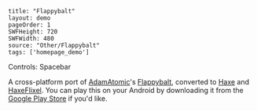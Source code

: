 ```
title: "Flappybalt"
layout: demo
pageOrder: 1
SWFHeight: 720
SWFWidth: 480
source: "Other/Flappybalt"
tags: ['homepage_demo']
```

Controls: Spacebar

A cross-platform port of [AdamAtomic](https://github.com/AdamAtomic)'s [Flappybalt](http://adamatomic.com/flappybalt/), converted to [Haxe](http://www.haxe.org) and [HaxeFlixel](http://www.haxeflixel.com). You can play this on your Android by downloading it from the [Google Play Store](https://play.google.com/store/apps/details?id=com.steverichey.flappybalt) if you'd like.

